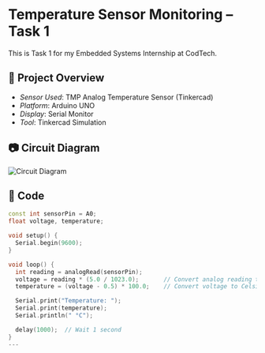# Temperature Sensor Monitoring – Task 1

This is Task 1 for my Embedded Systems Internship at CodTech.

## 🔧 Project Overview
- *Sensor Used*: TMP Analog Temperature Sensor (Tinkercad)
- *Platform*: Arduino UNO
- *Display*: Serial Monitor
- *Tool*: Tinkercad Simulation

## 📷 Circuit Diagram
![Circuit Diagram](https://github.com/Akshaya-optimist/Temperature-Sensor-Project/blob/main/Screenshot%202025-07-19%20163902.png?raw=true)

## 📜 Code
```cpp
const int sensorPin = A0;
float voltage, temperature;

void setup() {
  Serial.begin(9600);
}

void loop() {
  int reading = analogRead(sensorPin);
  voltage = reading * (5.0 / 1023.0);       // Convert analog reading to voltage
  temperature = (voltage - 0.5) * 100.0;    // Convert voltage to Celsius

  Serial.print("Temperature: ");
  Serial.print(temperature);
  Serial.println(" °C");

  delay(1000);  // Wait 1 second
}
---
